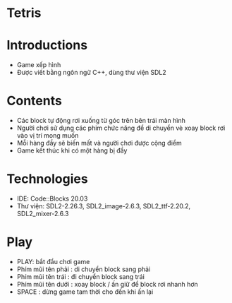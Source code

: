 # Tetris
# Introductions
- Game xếp hình
- Được viết bằng ngôn ngữ C++, dùng thư viện SDL2
# Contents
- Các block tự động rơi xuống từ góc trên bên trái màn hình
- Người chơi sử dụng các phim chức năng để di chuyển vè xoay block rơi vào vị trí mong muốn
- Mỗi hàng đầy sẽ biến mất và người chơi được cộng điểm
- Game kết thúc khi có một hàng bị đầy
# Technologies
- IDE: Code::Blocks 20.03
- Thư viện: SDL2-2.26.3, SDL2_image-2.6.3, SDL2_ttf-2.20.2, SDL2_mixer-2.6.3
# Play
- PLAY: bắt đầu chơi game
- Phím mũi tên phải : di chuyển block sang phải
- Phím mũi tên trái : đi chuyển block sang trái
- Phím mũi tên dưới : xoay block / ấn giữ để block rơi nhanh hơn
- SPACE : dừng game tam thời cho đến khi ấn lại
